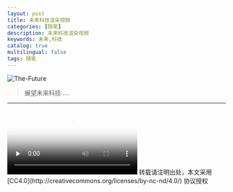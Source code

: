 ```yaml
---
layout: post
title: 未来科技渲染视频
categories: [随笔]
description: 未来科技渲染视频
keywords: 未来,科技
catalog: true
multilingual: false
tags: 随笔
---
```


![The-Future](https://cdn.oss.link/markdown/The-Future2-1024x400.jpg)

> 展望未来科技.....

<!--more-->

---

<video id="video" controls="" preload="none" poster="https://cdn.oss.link/markdown/The-Future1-1024x406.jpg">
      <source id="mp4" src="http://7xjost.com1.z0.glb.clouddn.com/videos/The-future.mp4" type="video/mp4">
      <p>Your user agent does not support the HTML5 Video element.</p>
</video>
转载请注明出处，本文采用 [CC4.0](http://creativecommons.org/licenses/by-nc-nd/4.0/) 协议授权
